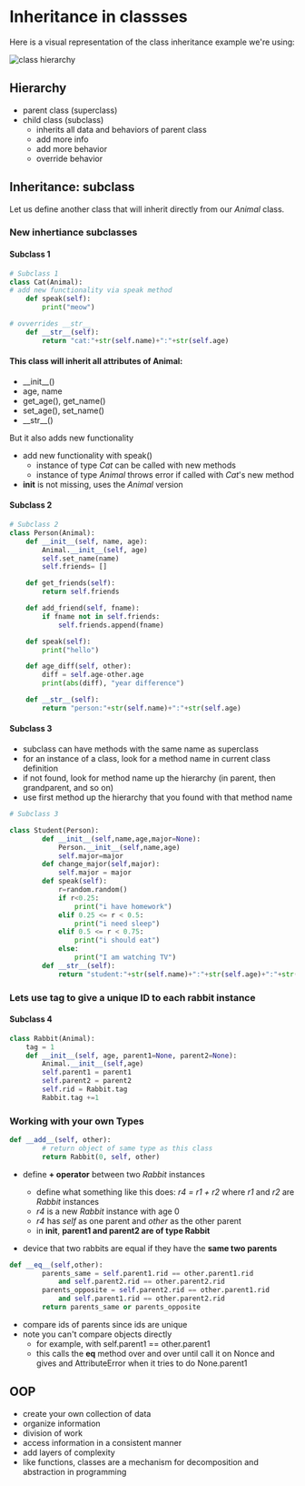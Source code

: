 # Inheritance in classses

Here is a visual representation of the class inheritance example we're using:

![class hierarchy](https://github.com/gil-ryan/grs-python-public/blob/master/py-admin-fundamentals/img/class-hierarchy.PNG)


## Hierarchy

* parent class (superclass)
* child class (subclass)
    + inherits all data and behaviors of parent class
    + add more info
    + add more behavior
    + override behavior

## Inheritance: subclass

Let us define another class that will inherit directly from our _Animal_ class.

### New inhertiance subclasses

#### Subclass 1

```python
# Subclass 1
class Cat(Animal):
# add new functionality via speak method
    def speak(self):
        print("meow")

# ovverrides __str__
    def __str__(self):
        return "cat:"+str(self.name)+":"+str(self.age)
```

#### This class will inherit all attributes of Animal:

*  \_\_init\_\_()
* age, name
* get_age(), get_name()
* set_age(), set_name()
* \_\_str\_\_()

But it also adds new functionality

* add new functionality with speak()
    + instance of type _Cat_ can be called with new methods
    + instance of type _Animal_ throws error if called with _Cat_'s new method
* __init__ is not missing, uses the _Animal_ version

#### Subclass 2

```python
# Subclass 2
class Person(Animal):
	def __init__(self, name, age):
		Animal.__init__(self, age)
		self.set_name(name)
		self.friends= []

	def get_friends(self):
		return self.friends

	def add_friend(self, fname):
		if fname not in self.friends:
		    self.friends.append(fname)

	def speak(self):
		print("hello")

	def age_diff(self, other):
		diff = self.age-other.age
		print(abs(diff), "year difference")

	def __str__(self):
		return "person:"+str(self.name)+":"+str(self.age)
```

#### Subclass 3

* subclass can have methods with the same name as superclass
* for an instance of a class, look for a method name in current class definition
* if not found, look for method name up the hierarchy (in parent, then grandparent, and so on)
* use first method up the hierarchy that you found with that method name

```python
# Subclass 3

class Student(Person):
        def __init__(self,name,age,major=None):
            Person.__init__(self,name,age)
            self.major=major
        def change_major(self,major):
            self.major = major
        def speak(self):
            r=random.random()
            if r<0.25:
                print("i have homework")
            elif 0.25 <= r < 0.5:
                print("i need sleep")
            elif 0.5 <= r < 0.75:
                print("i should eat")
            else:
                print("I am watching TV")
        def __str__(self):
            return "student:"+str(self.name)+":"+str(self.age)+":"+str(self.major)
```


### Lets use __tag__ to give a unique ID to each rabbit instance

#### Subclass 4

```python
class Rabbit(Animal):
    tag = 1
    def __init__(self, age, parent1=None, parent2=None):
        Animal.__init__(self,age)
        self.parent1 = parent1
        self.parent2 = parent2
        self.rid = Rabbit.tag
        Rabbit.tag +=1
```

### Working with your own Types

```python
def __add__(self, other):
        # return object of same type as this class
        return Rabbit(0, self, other)
```

* define __+ operator__ between two _Rabbit_ instances
    + define what something like this does: _r4 = r1 + r2_ where _r1_ and _r2_ are _Rabbit_ instances
    + _r4_ is a new _Rabbit_ instance with age 0
    + _r4_ has _self_ as one parent and _other_ as the other parent
    + in __init__, __parent1 and parent2 are of type Rabbit__

* device that two rabbits are equal if they have the __same two parents__

```python
def __eq__(self,other):
        parents_same = self.parent1.rid == other.parent1.rid
            and self.parent2.rid == other.parent2.rid
        parents_opposite = self.parent2.rid == other.parent1.rid
            and self.parent1.rid == other.parent2.rid
        return parents_same or parents_opposite
```

* compare ids of parents since ids are unique
* note you can't compare objects directly
    + for example, with self.parent1 == other.parent1
    + this calls the __eq__ method over and over until call it on Nonce and gives and AttributeError when it tries to do None.parent1

## OOP

* create your own collection of data
* organize information
* division of work
* access information in a consistent manner
* add layers of complexity
* like functions, classes are a mechanism for decomposition and abstraction in programming